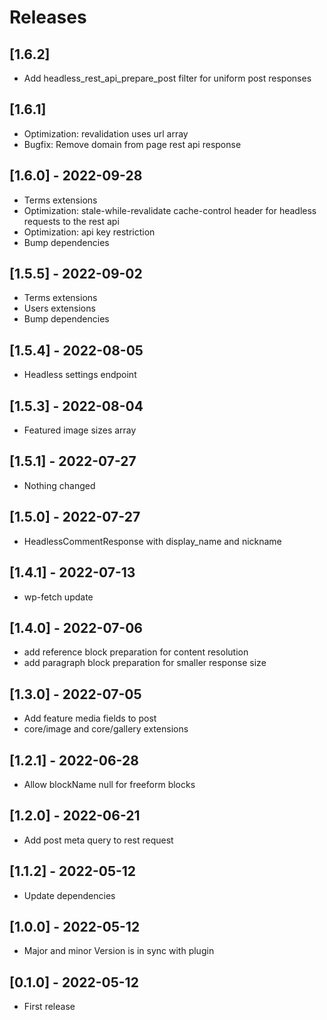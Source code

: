 # Releases

## [1.6.2]
* Add headless_rest_api_prepare_post filter for uniform post responses

## [1.6.1]
* Optimization: revalidation uses url array
* Bugfix: Remove domain from page rest api response

## [1.6.0] - 2022-09-28
* Terms extensions
* Optimization: stale-while-revalidate cache-control header for headless requests to the rest api
* Optimization: api key restriction
* Bump dependencies

## [1.5.5] - 2022-09-02
* Terms extensions
* Users extensions
* Bump dependencies

## [1.5.4] - 2022-08-05
* Headless settings endpoint

## [1.5.3] - 2022-08-04
* Featured image sizes array

## [1.5.1] - 2022-07-27
* Nothing changed

## [1.5.0] - 2022-07-27
* HeadlessCommentResponse with display_name and nickname

## [1.4.1] - 2022-07-13
- wp-fetch update

## [1.4.0] - 2022-07-06
- add reference block preparation for content resolution
- add paragraph block preparation for smaller response size

## [1.3.0] - 2022-07-05
- Add feature media fields to post
- core/image and core/gallery extensions

## [1.2.1] - 2022-06-28
- Allow blockName null for freeform blocks

## [1.2.0] - 2022-06-21
- Add post meta query to rest request

## [1.1.2] - 2022-05-12
- Update dependencies

## [1.0.0] - 2022-05-12

- Major and minor Version is in sync with plugin

## [0.1.0] - 2022-05-12

- First release
